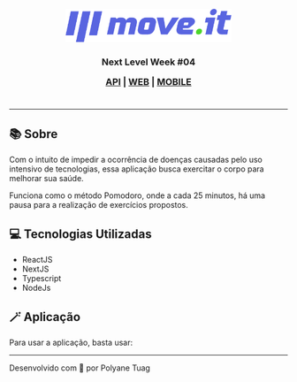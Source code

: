 
<p align="center">
  <img width= '300' src=".github/logo-full.svg" padding=20px>
</p>


<h3 align="center"> Next Level Week #04 

 [API](##-API-(Back-end)) | [WEB](##-WEB-(Front-end)) | [MOBILE](##-MOBILE-(App))
 
</h3>

<h1 align="center">
    <!-- <img src=".github/happy-interface.png"> -->
</h1>

---

## 📚 Sobre

Com o intuito de impedir a ocorrência de doenças causadas pelo uso intensivo de tecnologias, essa aplicação busca exercitar o corpo para melhorar sua saúde. 

Funciona como o método Pomodoro, onde a cada 25 minutos, há uma pausa para a realização de exercícios propostos.

## 💻 Tecnologias Utilizadas

- ReactJS
- NextJS
- Typescript
- NodeJs

## 🪄 Aplicação

Para usar a aplicação, basta usar: 





---
Desenvolvido com 💙 por Polyane Tuag